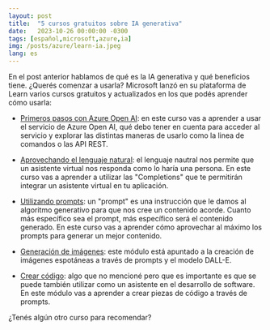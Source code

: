 ```yaml
---
layout: post
title:  "5 cursos gratuitos sobre IA generativa"
date:   2023-10-26 00:00:00 -0300
tags: [español,microsoft,azure,ia]
img: /posts/azure/learn-ia.jpeg
lang: es
---
```


En el post anterior hablamos de qué es la IA generativa y qué beneficios tiene. ¿Querés comenzar a usarla? Microsoft lanzó en su plataforma de Learn varios cursos gratuitos y actualizados en los que podés aprender cómo usarla:

* [Primeros pasos con Azure Open AI](https://learn.microsoft.com/en-us/training/modules/get-started-openai/?WT.mc_id=AZ-MVP-5003354): en este curso vas a aprender a usar el servicio de Azure Open AI, qué debo tener en cuenta para acceder al servicio y explorar las distintas maneras de usarlo como la linea de comandos o las API REST.

* [Aprovechando el lenguaje natural](https://learn.microsoft.com/en-us/training/modules/build-language-solution-azure-openai/?WT.mc_id=AZ-MVP-5003354): el lenguaje nautral nos permite que un asistente virtual nos responda como lo haría una persona. En este curso vas a aprender a utilizar las "Completions" que te permitirán integrar un asistente virtual en tu aplicación.

* [Utilizando prompts](https://learn.microsoft.com/en-us/training/modules/apply-prompt-engineering-azure-openai/?WT.mc_id=AZ-MVP-5003354): un "prompt" es una instrucción que le damos al algoritmo generativo para que nos cree un contenido acorde. Cuanto más específico sea el prompt, más específico será el contenido generado. En este curso vas a aprender cómo aprovechar al máximo los prompts para generar un mejor contenido.

* [Generación de imágenes](https://learn.microsoft.com/en-us/training/modules/generate-images-azure-openai/?WT.mc_id=AZ-MVP-5003354): este módulo está apuntado a la creación de imágenes espotáneas a través de prompts y el modelo DALL-E. 

* [Crear código](https://learn.microsoft.com/en-us/training/modules/generate-code-azure-openai/?WT.mc_id=AZ-MVP-5003354): algo que no mencioné pero que es importante es que se puede también utilizar como un asistente en el desarrollo de software. En este módulo vas a aprender a crear piezas de código a través de prompts.

¿Tenés algún otro curso para recomendar? 


